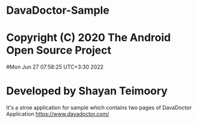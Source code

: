 # DavaDoctor-Sample

# Copyright (C) 2020 The Android Open Source Project
#Mon Jun 27 07:58:25 UTC+3:30 2022

# Developed by Shayan Teimoory

It's a stroe application for sample which contains two pages of DavaDoctor Application
https://www.davadoctor.com/
